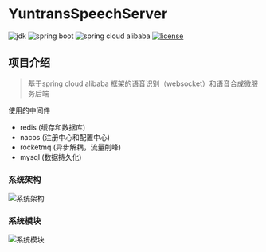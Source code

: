# YuntransSpeechServer

![jdk](https://img.shields.io/badge/JDK-11-blue)
![spring boot](https://img.shields.io/badge/spring%20boot-V2.3.2-blue)
![spring cloud alibaba](https://img.shields.io/badge/spring%20cloud%20alibaba-2.2.6.RELEASE-blue)
[![license](https://img.shields.io/github/license/samuelcolvin/arq.svg)](https://github.com/samuelcolvin/arq/blob/master/LICENSE)

## 项目介绍
> 基于spring cloud alibaba 框架的语音识别（websocket）和语音合成微服务后端

使用的中间件
* redis (缓存和数据库)
* nacos (注册中心和配置中心)
* rocketmq (异步解耦，流量削峰)
* mysql (数据持久化)

### 系统架构
![系统架构](https://github.com/lovemefan/YuntransSpeechServer/raw/master/resources/Yuntrans_Architecture.png)
### 系统模块
![系统模块](https://github.com/lovemefan/YuntransSpeechServer/raw/master/resources/Yuntrans_Module.png)